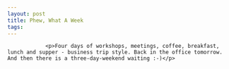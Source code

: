 ```yaml
---
layout: post
title: Phew, What A Week
tags:
---
```



                <p>Four days of workshops, meetings, coffee, breakfast, lunch and supper - business trip style. Back in the office tomorrow. And then there is a three-day-weekend waiting :-)</p>

